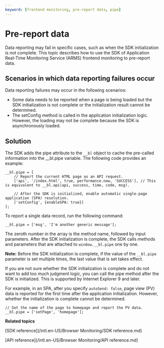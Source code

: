 ```yaml
---
keyword: [frontend monitoring, pre-report data, pipe]
---
```


# Pre-report data

Data reporting may fail in specific cases, such as when the SDK initialization is not complete. This topic describes how to use the SDK of Application Real-Time Monitoring Service \(ARMS\) frontend monitoring to pre-report data.

## Scenarios in which data reporting failures occur

Data reporting failures may occur in the following scenarios:

-   Some data needs to be reported when a page is being loaded but the SDK initialization is not complete or the initialization result cannot be determined.
-   The setConfig method is called in the application initialization logic. However, the loading may not be complete because the SDK is asynchronously loaded.

## Solution

The SDK adds the pipe attribute to the `__bl` object to cache the pre-called information into the \_\_bl.pipe variable. The following code provides an example:

```
__bl.pipe = [
    // Report the current HTML page as an API request. 
    ['api', '/index.html', true, performance.now, 'SUCCESS'], // This is equivalent to __bl.api(api, success, time, code, msg). 

    // After the SDK is initialized, enable automatic single-page application (SPA) resolution. 
    ['setConfig', {enableSPA: true}]
];            
```

To report a single data record, run the following command:

```
__bl.pipe = ['msg', 'I'm another generic message'];          
```

The zeroth number in the array is the method name, followed by input parameters. After the SDK initialization is complete, the SDK calls methods and parameters that are attached to `window.__bl.pipe` one by one.

**Note:** Before the SDK initialization is complete, if the value of the `__bl.pipe` parameter is set multiple times, the last value that is set takes effect.

If you are not sure whether the SDK initialization is complete and do not want to add too much judgment logic, you can call the pipe method after the SDK is initialized. This is supported by Internet Explorer 9 and later.

For example, in an SPA, after you specify `autoSend: false`, page view \(PV\) data is reported for the first time after the application initialization. However, whether the initialization is complete cannot be determined.

```
// Set the name of the page to homepage and report the PV data. 
__bl.pipe = ['setPage', 'homepage'];            
```

**Related topics**  


[SDK reference](/intl.en-US/Browser Monitoring/SDK reference.md)

[API reference](/intl.en-US/Browser Monitoring/API reference.md)

